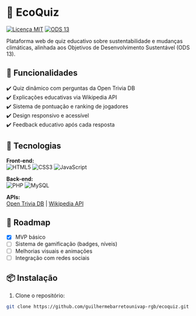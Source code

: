 # 🌱 EcoQuiz

[![Licença MIT](https://img.shields.io/badge/License-MIT-green.svg)](https://opensource.org/licenses/MIT)
[![ODS 13](https://img.shields.io/badge/ODS-13%20A%C3%A7%C3%A3o%20contra%20a%20mudan%C3%A7a%20global%20do%20clima-blue)](https://brasil.un.org/pt-br/sdgs/13)

Plataforma web de quiz educativo sobre sustentabilidade e mudanças climáticas, alinhada aos Objetivos de Desenvolvimento Sustentável (ODS 13).

## 🚀 Funcionalidades

✔️ Quiz dinâmico com perguntas da Open Trivia DB  
✔️ Explicações educativas via Wikipedia API  
✔️ Sistema de pontuação e ranking de jogadores  
✔️ Design responsivo e acessível  
✔️ Feedback educativo após cada resposta  

## 🔧 Tecnologias

**Front-end:**  
![HTML5](https://img.shields.io/badge/HTML5-E34F26?style=flat&logo=html5&logoColor=white)
![CSS3](https://img.shields.io/badge/CSS3-1572B6?style=flat&logo=css3&logoColor=white)
![JavaScript](https://img.shields.io/badge/JavaScript-F7DF1E?style=flat&logo=javascript&logoColor=black)

**Back-end:**  
![PHP](https://img.shields.io/badge/PHP-777BB4?style=flat&logo=php&logoColor=white)
![MySQL](https://img.shields.io/badge/MySQL-4479A1?style=flat&logo=mysql&logoColor=white)

**APIs:**  
[Open Trivia DB](https://opentdb.com/) | [Wikipedia API](https://www.mediawiki.org/wiki/API:Main_page)

## 📌 Roadmap

- [X] MVP básico
- [ ] Sistema de gamificação (badges, níveis)
- [ ] Melhorias visuais e animações
- [ ] Integração com redes sociais

## 📦 Instalação

1. Clone o repositório:
```bash
git clone https://github.com/guilhermebarretounivap-rgb/ecoquiz.git
